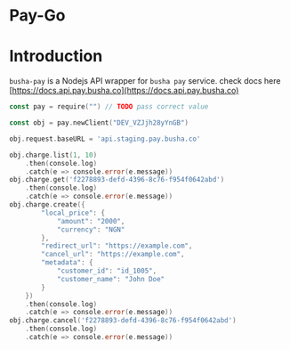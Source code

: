 # Pay-Go

# Introduction

`busha-pay` is a Nodejs API wrapper for `busha pay` service. check docs here [https://docs.api.pay.busha.co](https://docs.api.pay.busha.co)

```go
const pay = require("") // TODO pass correct value

const obj = pay.newClient("DEV_VZJjh28yYnGB")

obj.request.baseURL = 'api.staging.pay.busha.co'

obj.charge.list(1, 10)
    .then(console.log)
    .catch(e => console.error(e.message))
obj.charge.get('f2278893-defd-4396-8c76-f954f0642abd')
    .then(console.log)
    .catch(e => console.error(e.message))
obj.charge.create({
        "local_price": {
            "amount": "2000",
            "currency": "NGN"
        },
        "redirect_url": "https://example.com",
        "cancel_url": "https://example.com",
        "metadata": {
            "customer_id": "id_1005",
            "customer_name": "John Doe"
        }
    })
    .then(console.log)
    .catch(e => console.error(e.message))
obj.charge.cancel('f2278893-defd-4396-8c76-f954f0642abd')
    .then(console.log)
    .catch(e => console.error(e.message))

```
